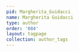 ```yaml
---
pid: Margherita_Guidacci
name: Margherita Guidacci
type: author
order: '084'
layout: tagpage
collection: author_tags
---
```

